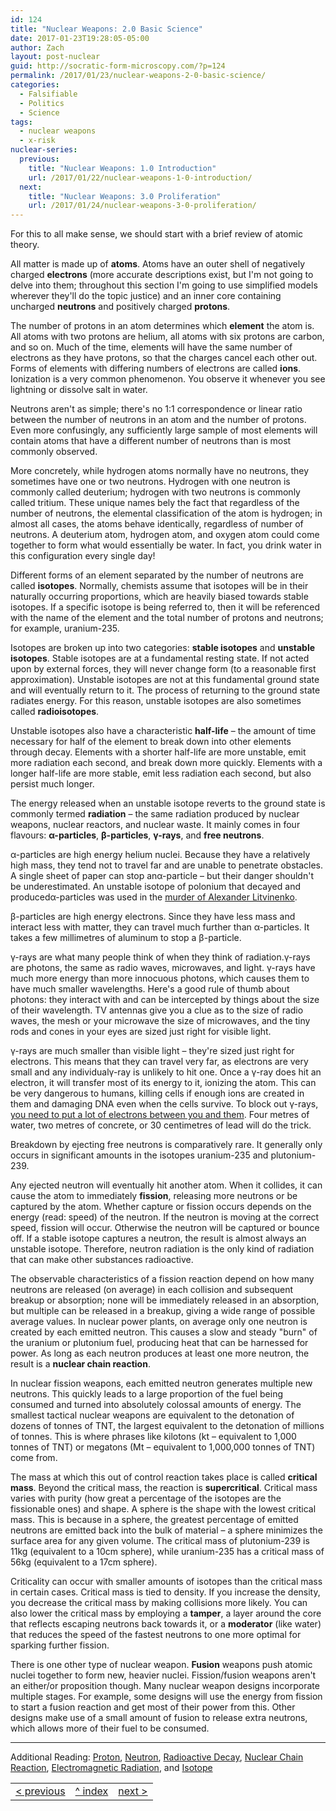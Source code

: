 ```yaml
---
id: 124
title: "Nuclear Weapons: 2.0 Basic Science"
date: 2017-01-23T19:28:05-05:00
author: Zach
layout: post-nuclear
guid: http://socratic-form-microscopy.com/?p=124
permalink: /2017/01/23/nuclear-weapons-2-0-basic-science/
categories:
  - Falsifiable
  - Politics
  - Science
tags:
  - nuclear weapons
  - x-risk
nuclear-series:
  previous:
    title: "Nuclear Weapons: 1.0 Introduction"
    url: /2017/01/22/nuclear-weapons-1-0-introduction/
  next:
    title: "Nuclear Weapons: 3.0 Proliferation"
    url: /2017/01/24/nuclear-weapons-3-0-proliferation/
---
```


For this to all make sense, we should start with a brief review of atomic theory.

All matter is made up of <strong>atoms</strong>. Atoms have an outer shell of negatively charged <strong>electrons</strong> (more accurate descriptions exist, but I'm not going to delve into them; throughout this section I'm going to use simplified models wherever they'll do the topic justice) and an inner core containing uncharged <strong>neutrons</strong> and positively charged <strong>protons</strong>.

The number of protons in an atom determines which <strong>element</strong> the atom is. All atoms with two protons are helium, all atoms with six protons are carbon, and so on. Much of the time, elements will have the same number of electrons as they have protons, so that the charges cancel each other out. Forms of elements with differing numbers of electrons are called <strong>ions</strong>. Ionization is a very common phenomenon. You observe it whenever you see lightning or dissolve salt in water.

Neutrons aren't as simple; there's no 1:1 correspondence or linear ratio between the number of neutrons in an atom and the number of protons. Even more confusingly, any sufficiently large sample of most elements will contain atoms that have a different number of neutrons than is most commonly observed.

More concretely, while hydrogen atoms normally have no neutrons, they sometimes have one or two neutrons. Hydrogen with one neutron is commonly called deuterium; hydrogen with two neutrons is commonly called tritium. These unique names bely the fact that regardless of the number of neutrons, the elemental classification of the atom is hydrogen; in almost all cases, the atoms behave identically, regardless of number of neutrons. A deuterium atom, hydrogen atom, and oxygen atom could come together to form what would essentially be water. In fact, you drink water in this configuration every single day!

Different forms of an element separated by the number of neutrons are called <strong>isotopes</strong>. Normally, chemists assume that isotopes will be in their naturally occurring proportions, which are heavily biased towards stable isotopes. If a specific isotope is being referred to, then it will be referenced with the name of the element and the total number of protons and neutrons; for example, uranium-235.

Isotopes are broken up into two categories: <strong>stable isotopes</strong> and <strong>unstable isotopes</strong>. Stable isotopes are at a fundamental resting state. If not acted upon by external forces, they will never change form (to a reasonable first approximation). Unstable isotopes are not at this fundamental ground state and will eventually return to it. The process of returning to the ground state radiates energy. For this reason, unstable isotopes are also sometimes called <strong>radioisotopes</strong>.

Unstable isotopes also have a characteristic <strong>half-life</strong> – the amount of time necessary for half of the element to break down into other elements through decay. Elements with a shorter half-life are more unstable, emit more radiation each second, and break down more quickly. Elements with a longer half-life are more stable, emit less radiation each second, but also persist much longer.

The energy released when an unstable isotope reverts to the ground state is commonly termed <strong>radiation</strong> – the same radiation produced by nuclear weapons, nuclear reactors, and nuclear waste. It mainly comes in four flavours: <strong>α-particles</strong>, <strong>β-particles</strong>, <strong>γ-rays</strong>, and <strong>free neutrons</strong>.

α-particles are high energy helium nuclei. Because they have a relatively high mass, they tend not to travel far and are unable to penetrate obstacles. A single sheet of paper can stop anα-particle – but their danger shouldn't be underestimated. An unstable isotope of polonium that decayed and producedα-particles was used in the <a href="https://en.wikipedia.org/wiki/Poisoning_of_Alexander_Litvinenko">murder of Alexander Litvinenko</a>.

β-particles are high energy electrons. Since they have less mass and interact less with matter, they can travel much further than α-particles. It takes a few millimetres of aluminum to stop a β-particle.

γ-rays are what many people think of when they think of radiation.γ-rays are photons, the same as radio waves, microwaves, and light. γ-rays have much more energy than more innocuous photons, which causes them to have much smaller wavelengths. Here's a good rule of thumb about photons: they interact with and can be intercepted by things about the size of their wavelength. TV antennas give you a clue as to the size of radio waves, the mesh or your microwave the size of microwaves, and the tiny rods and cones in your eyes are sized just right for visible light.

γ-rays are much smaller than visible light – they're sized just right for electrons. This means that they can travel very far, as electrons are very small and any individualγ-ray is unlikely to hit one. Once a γ-ray does hit an electron, it will transfer most of its energy to it, ionizing the atom. This can be very dangerous to humans, killing cells if enough ions are created in them and damaging DNA even when the cells survive. To block out γ-rays, <a href="http://nuclearconnect.org/know-nuclear/science/protecting">you need to put a lot of electrons between you and them</a>. Four metres of water, two metres of concrete, or 30 centimetres of lead will do the trick.

Breakdown by ejecting free neutrons is comparatively rare. It generally only occurs in significant amounts in the isotopes uranium-235 and plutonium-239.

Any ejected neutron will eventually hit another atom. When it collides, it can cause the atom to immediately <strong>fission</strong>, releasing more neutrons or be captured by the atom. Whether capture or fission occurs depends on the energy (read: speed) of the neutron. If the neutron is moving at the correct speed, fission will occur. Otherwise the neutron will be captured or bounce off. If a stable isotope captures a neutron, the result is almost always an unstable isotope. Therefore, neutron radiation is the only kind of radiation that can make other substances radioactive.

The observable characteristics of a fission reaction depend on how many neutrons are released (on average) in each collision and subsequent breakup or absorption; none will be immediately released in an absorption, but multiple can be released in a breakup, giving a wide range of possible average values. In nuclear power plants, on average only one neutron is created by each emitted neutron. This causes a slow and steady "burn" of the uranium or plutonium fuel, producing heat that can be harnessed for power. As long as each neutron produces at least one more neutron, the result is a <strong>nuclear chain reaction</strong>.

In nuclear fission weapons, each emitted neutron generates multiple new neutrons. This quickly leads to a large proportion of the fuel being consumed and turned into absolutely colossal amounts of energy. The smallest tactical nuclear weapons are equivalent to the detonation of dozens of tonnes of TNT, the largest equivalent to the detonation of millions of tonnes. This is where phrases like kilotons (kt – equivalent to 1,000 tonnes of TNT) or megatons (Mt – equivalent to 1,000,000 tonnes of TNT) come from.

The mass at which this out of control reaction takes place is called <strong>critical mass</strong>. Beyond the critical mass, the reaction is <strong>supercritical</strong>. Critical mass varies with purity (how great a percentage of the isotopes are the fissionable ones) and shape. A sphere is the shape with the lowest critical mass. This is because in a sphere, the greatest percentage of emitted neutrons are emitted back into the bulk of material – a sphere minimizes the surface area for any given volume. The critical mass of plutonium-239 is 11kg (equivalent to a 10cm sphere), while uranium-235 has a critical mass of 56kg (equivalent to a 17cm sphere).

Criticality can occur with smaller amounts of isotopes than the critical mass in certain cases. Critical mass is tied to density. If you increase the density, you decrease the critical mass by making collisions more likely. You can also lower the critical mass by employing a <strong>tamper</strong>, a layer around the core that reflects escaping neutrons back towards it, or a <strong>moderator</strong> (like water) that reduces the speed of the fastest neutrons to one more optimal for sparking further fission.

There is one other type of nuclear weapon. <strong>Fusion</strong> weapons push atomic nuclei together to form new, heavier nuclei. Fission/fusion weapons aren't an either/or proposition though. Many nuclear weapon designs incorporate multiple stages. For example, some designs will use the energy from fission to start a fusion reaction and get most of their power from this. Other designs make use of a small amount of fusion to release extra neutrons, which allows more of their fuel to be consumed.

<hr class="post-end" />

Additional Reading: <a href="https://en.wikipedia.org/wiki/Proton">Proton</a>, <a href="https://en.wikipedia.org/wiki/Neutron">Neutron</a>, <a href="https://en.wikipedia.org/wiki/Radioactive_decay">Radioactive Decay</a>, <a href="https://en.wikipedia.org/wiki/Nuclear_chain_reaction">Nuclear Chain Reaction</a>, <a href="https://en.wikipedia.org/wiki/Electromagnetic_radiation">Electromagnetic Radiation</a>, and <a href="https://en.wikipedia.org/wiki/Isotope">Isotope</a>
<br>

<table style="width:100%;border-width:0px 0px 0px 0px;background:transparent;">
  <tr style="border:0px solid;background:transparent;">
    <td style="border:0px solid;background:transparent;"><a href="{{ site.baseurl }}/2017/01/22/nuclear-weapons-1-0-introduction/">&lt; previous</a></th>
    <td style="border:0px solid;background:transparent;text-align:center;""><a href="{{ site.baseurl }}/2017/01/22/nuclear-weapons-1-0-introduction/">^ index</a></th>
    <td style="border:0px solid;background:transparent;text-align:right;""><a href="{{ site.baseurl }}/2017/01/24/nuclear-weapons-3-0-proliferation/">next &gt;</a></th>
  </tr>
</table>
